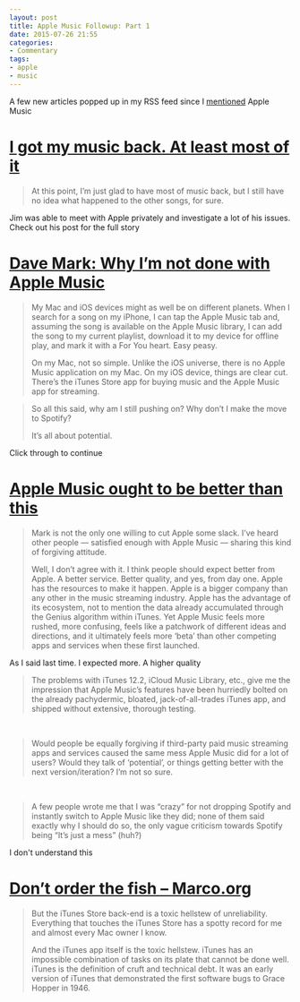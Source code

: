 ```yaml
---
layout: post
title: Apple Music Followup: Part 1
date: 2015-07-26 21:55
categories:
- Commentary
tags:
- apple
- music
---
```


A few new articles popped up in my RSS feed since I [mentioned](http://www.timbroder.com/2015/07/apple-music-is-a-nightmare-and-i%E2%80%99m-done-with-it.html) Apple Music

# [I got my music back. At least most of it](http://www.loopinsight.com/2015/07/24/i-got-my-music-back-at-least-most-of-it/)

> At this point, I’m just glad to have most of music back, but I still have no idea what happened to the other songs, for sure.

Jim was able to meet with Apple privately and investigate a lot of his issues. Check out his post for the full story
 

# [Dave Mark: Why I’m not done with Apple Music](http://www.loopinsight.com/2015/07/24/dave-mark-why-im-not-done-with-apple-music/)

> My Mac and iOS devices might as well be on different planets. When I search for a song on my iPhone, I can tap the Apple Music tab and, assuming the song is available on the Apple Music library, I can add the song to my current playlist, download it to my device for offline play, and mark it with a For You heart. Easy peasy.
> 
> On my Mac, not so simple. Unlike the iOS universe, there is no Apple Music application on my Mac. On my iOS device, things are clear cut. There’s the iTunes Store app for buying music and the Apple Music app for streaming.

> So all this said, why am I still pushing on? Why don’t I make the move to Spotify?
> 
> It’s all about potential.

Click through to continue

# [Apple Music ought to be better than this](http://morrick.me/archives/7371)

> Mark is not the only one willing to cut Apple some slack. I’ve heard other people — satisfied enough with Apple Music — sharing this kind of forgiving attitude.
> 
> Well, I don’t agree with it. I think people should expect better from Apple. A better service. Better quality, and yes, from day one. Apple has the resources to make it happen. Apple is a bigger company than any other in the music streaming industry. Apple has the advantage of its ecosystem, not to mention the data already accumulated through the Genius algorithm within iTunes. Yet Apple Music feels more rushed, more confusing, feels like a patchwork of different ideas and directions, and it ultimately feels more ‘beta’ than other competing apps and services when these first launched.

As I said last time. I expected more. A higher quality

> The problems with iTunes 12.2, iCloud Music Library, etc., give me the impression that Apple Music’s features have been hurriedly bolted on the already pachydermic, bloated, jack-of-all-trades iTunes app, and shipped without extensive, thorough testing.

​

> Would people be equally forgiving if third-party paid music streaming apps and services caused the same mess Apple Music did for a lot of users? Would they talk of ‘potential’, or things getting better with the next version/iteration? I’m not so sure.

​

> A few people wrote me that I was “crazy” for not dropping Spotify and instantly switch to Apple Music like they did; none of them said exactly why I should do so, the only vague criticism towards Spotify being “It’s just a mess” (huh?)

I don't understand this

# [Don’t order the fish – Marco.org](http://www.marco.org/2015/07/26/dont-order-the-fish)

> But the iTunes Store back-end is a toxic hellstew of unreliability. Everything that touches the iTunes Store has a spotty record for me and almost every Mac owner I know.
> 
> And the iTunes app itself is the toxic hellstew. iTunes has an impossible combination of tasks on its plate that cannot be done well. iTunes is the definition of cruft and technical debt. It was an early version of iTunes that demonstrated the first software bugs to Grace Hopper in 1946.

​